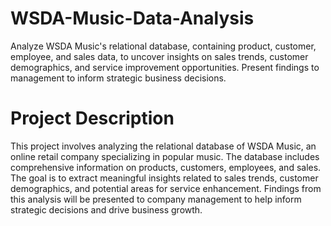 # WSDA-Music-Data-Analysis
Analyze WSDA Music's relational database, containing product, customer, employee, and sales data, to uncover insights on sales trends, customer demographics, and service improvement opportunities. Present findings to management to inform strategic business decisions.
# Project Description
This project involves analyzing the relational database of WSDA Music, an online retail company specializing in popular music. The database includes comprehensive information on products, customers, employees, and sales. The goal is to extract meaningful insights related to sales trends, customer demographics, and potential areas for service enhancement. Findings from this analysis will be presented to company management to help inform strategic decisions and drive business growth.
